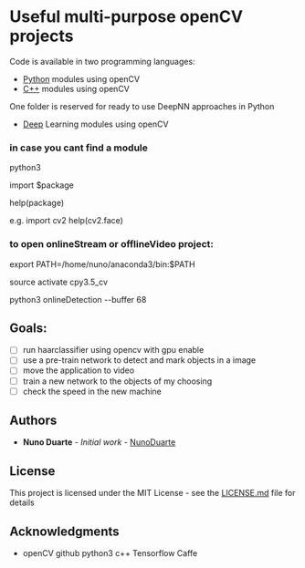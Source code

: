# Useful multi-purpose openCV projects
Code is available in two programming languages:
- [Python](https://github.com/NunoDuarte/openCVdevelop/tree/master/python) modules using openCV
- [C++](https://github.com/NunoDuarte/openCVdevelop/tree/master/c++)  modules using openCV

One folder is reserved for ready to use DeepNN approaches in Python
- [Deep](https://github.com/NunoDuarte/openCVdevelop/tree/master/deep) Learning modules using openCV

### in case you cant find a module
python3 

import $package

help(package)

e.g.
import cv2
help(cv2.face)

### to open onlineStream or offlineVideo project:
export PATH=/home/nuno/anaconda3/bin:$PATH

source activate cpy3.5_cv

python3 onlineDetection --buffer 68

## Goals:
- [ ] run haarclassifier using opencv with gpu enable
- [ ] use a pre-train network to detect and mark objects in a image
- [ ] move the application to video
- [ ] train a new network to the objects of my choosing
- [ ] check the speed in the new machine

## Authors

* **Nuno Duarte** - *Initial work* - [NunoDuarte](https://github.com/NunoDuarte)

## License

This project is licensed under the MIT License - see the [LICENSE.md](LICENSE.md) file for details

## Acknowledgments

* openCV github python3 c++ Tensorflow Caffe

